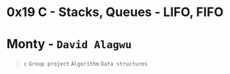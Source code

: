 # 0x19 C - Stacks, Queues - LIFO, FIFO
# Monty - `David Alagwu`
> `c` `Group project` `Algorithm` `Data structures`

